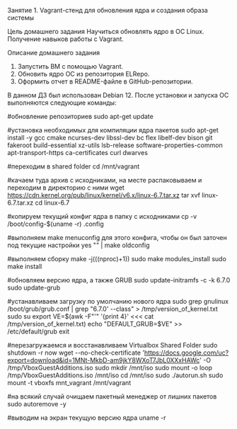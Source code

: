 Занятие 1. Vagrant-стенд для обновления ядра и создания образа системы

Цель домашнего задания
Научиться обновлять ядро в ОС Linux. Получение навыков работы с Vagrant. 

Описание домашнего задания
1) Запустить ВМ с помощью Vagrant.
2) Обновить ядро ОС из репозитория ELRepo.
3) Оформить отчет в README-файле в GitHub-репозитории.

В данном ДЗ был использован Debian 12. После установки и запуска ОС выполняются следующие команды:

#обновление репозиториев
sudo apt-get update

#установка необходимых для компиляции ядра пакетов
sudo apt-get install -y gcc cmake ncurses-dev libssl-dev bc flex libelf-dev bison git fakeroot build-essential xz-utils lsb-release software-properties-common apt-transport-https ca-certificates curl dwarves

#переходим в shared folder
cd /mnt/vagrant

#качаем туда архив с исходниками, на месте распаковываем и переходим в директорию с ними
wget https://cdn.kernel.org/pub/linux/kernel/v6.x/linux-6.7.tar.xz
tar xvf linux-6.7.tar.xz
cd linux-6.7

#копируем текущий конфиг ядра в папку с исходниками
cp -v /boot/config-$(uname -r) .config

#выполняем make menuconfig для этого конфига, чтобы он был заточен под текущие настройки
yes "" | make oldconfig

#выполняем сборку
make -j$(($(nproc)+1))
sudo make modules_install
sudo make install

#обновляем версию ядра, а также GRUB
sudo update-initramfs -c -k 6.7.0
sudo update-grub

#устанавливаем загрузку по умолчанию нового ядра
sudo grep gnulinux /boot/grub/grub.conf | grep "6.7.0' --class" > /tmp/version_of_kernel.txt
sudo su
export VE=$(awk -F"'" '{print 4}' <<< cat /tmp/version_of_kernel.txt)
echo "DEFAULT_GRUB=$VE" >> /etc/default/grub
exit

#перезагружаемся и восстанавливаем Virtualbox Shared Folder
sudo shutdown -r now
wget --no-check-certificate 'https://docs.google.com/uc?export=download&id=1MNt-MkbD-am9jkY8WXoT7JbL0XXxHAWc' -O /tmp/VboxGuestAdditions.iso
sudo mkdir /mnt/iso
sudo mount -o loop /tmp/VboxGuestAdditions.iso /mnt/iso
cd /mnt/iso
sudo ./autorun.sh
sudo mount -t vboxfs mnt_vagrant /mnt/vagrant

#на всякий случай очищаем пакетный менеджер от лишних пакетов
sudo autoremove -y

#выводим на экран текущую версию ядра
uname -r
